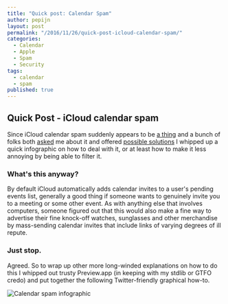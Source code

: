 ```yaml
---
title: "Quick post: Calendar Spam"
author: pepijn
layout: post
permalink: "/2016/11/26/quick-post-icloud-calendar-spam/"
categories:
  - Calendar
  - Apple
  - Spam
  - Security
tags:
  - calendar
  - spam
published: true
---
```


## Quick Post - iCloud calendar spam

Since iCloud calendar spam suddenly appears to be [a thing](https://twitter.com/bruienne/status/802174492000874496) and a bunch of folks both [asked](https://twitter.com/latteine/status/802192190168567808) me about it and offered [possible solutions](https://twitter.com/swy/status/802263392027283456) I whipped up a quick infographic on how to deal with it, or at least how to make it less annoying by being able to filter it.

### What's this anyway?
By default iCloud automatically adds calendar invites to a user's pending events list, generally a good thing if someone wants to genuinely invite you to a meeting or some other event. As with anything else that involves computers, someone figured out that this would also make a fine way to advertise their fine knock-off watches, sunglasses and other merchandise by mass-sending calendar invites that include links of varying degrees of ill repute.

### Just stop.
Agreed. So to wrap up other more long-winded explanations on how to do this I whipped out trusty Preview.app (in keeping with my stdlib or GTFO credo) and put together the following Twitter-friendly graphical how-to.

![Calendar spam infographic](http://enterprisemac.bruienne.com/static/Calendar_spam.jpg)
